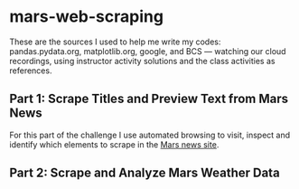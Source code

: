 # mars-web-scraping

These are the sources I used to help me write my codes: pandas.pydata.org, matplotlib.org, google, and BCS — watching our cloud recordings, using instructor activity solutions and the class activities as references.

## Part 1: Scrape Titles and Preview Text from Mars News
For this part of the challenge I use automated browsing to visit, inspect and identify which elements to scrape in the  [Mars news site](https://bootcampspot.instructure.com/courses/5095/assignments/72066?module_item_id=1191885#:~:text=to%20visit%20the-,Mars%20news%20site,Links%20to%20an%20external%20site.,-.%20Inspect%20the%20page).

## Part 2: Scrape and Analyze Mars Weather Data
